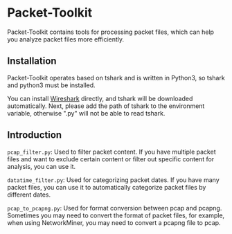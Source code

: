 # Packet-Toolkit

Packet-Toolkit contains tools for processing packet files, which can help you analyze packet files more efficiently.

## Installation

Packet-Toolkit operates based on tshark and is written in Python3, so tshark and python3 must be installed.

You can install [Wireshark](https://www.wireshark.org/download.html) directly, and tshark will be downloaded automatically. Next, please add the path of tshark to the environment variable, otherwise ".py" will not be able to read tshark.

## Introduction

```pcap_filter.py```: Used to filter packet content. If you have multiple packet files and want to exclude certain content or filter out specific content for analysis, you can use it.

```datatime_filter.py```: Used for categorizing packet dates. If you have many packet files, you can use it to automatically categorize packet files by different dates.

```pcap_to_pcapng.py```: Used for format conversion between pcap and pcapng. Sometimes you may need to convert the format of packet files, for example, when using NetworkMiner, you may need to convert a pcapng file to pcap.
